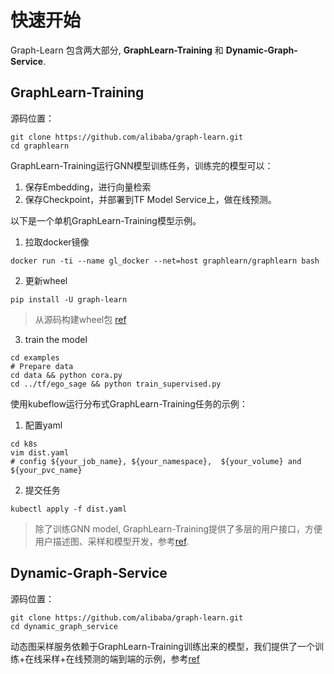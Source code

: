 # 快速开始
Graph-Learn 包含两大部分, **GraphLearn-Training** 和 **Dynamic-Graph-Service**.

## GraphLearn-Training

源码位置：

```
git clone https://github.com/alibaba/graph-learn.git
cd graphlearn
```

GraphLearn-Training运行GNN模型训练任务，训练完的模型可以：
1. 保存Embedding，进行向量检索
2. 保存Checkpoint，并部署到TF Model Service上，做在线预测。


以下是一个单机GraphLearn-Training模型示例。

1. 拉取docker镜像

```
docker run -ti --name gl_docker --net=host graphlearn/graphlearn bash
```

2. 更新wheel

```
pip install -U graph-learn
```

> 从源码构建wheel包 [ref](gl/install.md)

3. train the model

```
cd examples
# Prepare data
cd data && python cora.py
cd ../tf/ego_sage && python train_supervised.py
```

使用kubeflow运行分布式GraphLearn-Training任务的示例：

1. 配置yaml

```
cd k8s
vim dist.yaml
# config ${your_job_name}, ${your_namespace},  ${your_volume} and ${your_pvc_name}
```

2. 提交任务

```
kubectl apply -f dist.yaml
```

> 除了训练GNN model, GraphLearn-Training提供了多层的用户接口，方便用户描述图、采样和模型开发，参考[ref](gl/quick_start.md).

## Dynamic-Graph-Service

源码位置：

```
git clone https://github.com/alibaba/graph-learn.git
cd dynamic_graph_service
```

动态图采样服务依赖于GraphLearn-Training训练出来的模型，我们提供了一个训练+在线采样+在线预测的端到端的示例，参考[ref](tutorial.md)